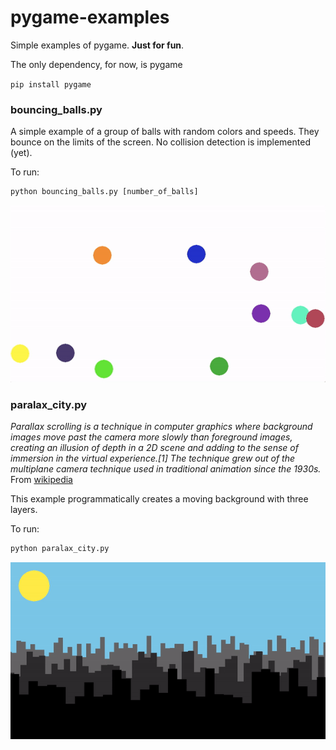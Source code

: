 # pygame-examples
Simple examples of pygame. **Just for fun**.

The only dependency, for now, is pygame

`pip install pygame`



### bouncing_balls.py

A simple example of a group of balls with random colors and speeds. 
They bounce on the limits of the screen. No collision detection is implemented (yet).

To run:

```python
python bouncing_balls.py [number_of_balls]
```
![Capture01](https://github.com/enriqueav/pygame-examples/raw/master/images/bouncing.gif)

### paralax_city.py

*Parallax scrolling is a technique in computer graphics 
where background images move past the camera more slowly 
than foreground images, creating an illusion of depth 
in a 2D scene and adding to the sense of immersion in 
the virtual experience.[1] The technique grew out of 
the multiplane camera technique used in traditional 
animation since the 1930s.* From [wikipedia](https://en.wikipedia.org/wiki/Parallax_scrolling)

This example programmatically creates a moving background with three layers.

To run:

```python
python paralax_city.py
```
![Capture02](https://github.com/enriqueav/pygame-examples/raw/master/images/paralax_city.gif)
